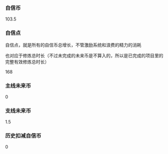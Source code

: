 ### 自信币
103.5

### 自信点
自信点，就是所有的自信币总增长，不管激励系统和浪费的精力的消耗

也对应于修炼总时长（不过未完成的未来币是不算入的，所以是已完成的项目里的完整有效修炼总时长）

168

### 主线未来币
0

### 支线未来币
1.5

### 历史扣减自信币
0
